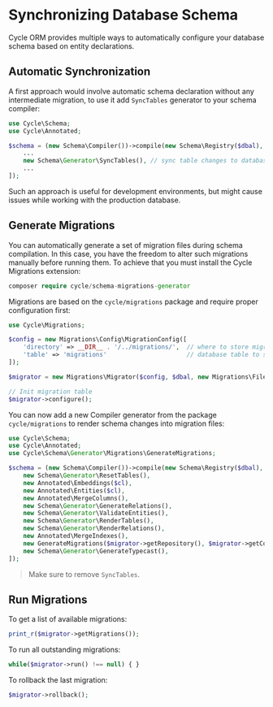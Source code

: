 # Synchronizing Database Schema

Cycle ORM provides multiple ways to automatically configure your database schema based on entity declarations.

## Automatic Synchronization

A first approach would involve automatic schema declaration without any intermediate migration, to use it
add `SyncTables` generator to your schema compiler:

```php
use Cycle\Schema;
use Cycle\Annotated;

$schema = (new Schema\Compiler())->compile(new Schema\Registry($dbal), [
    ...
    new Schema\Generator\SyncTables(), // sync table changes to database
    ...
]);
```

Such an approach is useful for development environments, but might cause issues while working with the production
database.

## Generate Migrations

You can automatically generate a set of migration files during schema compilation. In this case, you have the freedom to
alter such migrations manually before running them. To achieve that you must install the Cycle Migrations extension:

```php
composer require cycle/schema-migrations-generator
```

Migrations are based on the `cycle/migrations` package and require proper configuration first:

```php
use Cycle\Migrations;

$config = new Migrations\Config\MigrationConfig([
    'directory' => __DIR__ . '/../migrations/',  // where to store migrations
    'table' => 'migrations'                      // database table to store migration status
]);

$migrator = new Migrations\Migrator($config, $dbal, new Migrations\FileRepository($config));

// Init migration table
$migrator->configure();
```

You can now add a new Compiler generator from the package `cycle/migrations` to render schema changes into migration
files:

```php
use Cycle\Schema;
use Cycle\Annotated;
use Cycle\Schema\Generator\Migrations\GenerateMigrations;

$schema = (new Schema\Compiler())->compile(new Schema\Registry($dbal), [
    new Schema\Generator\ResetTables(),                                    // re-declared table schemas (remove columns)
    new Annotated\Embeddings($cl),                                         // register embeddable entities
    new Annotated\Entities($cl),                                           // register annotated entities
    new Annotated\MergeColumns(),                                          // add @Table column declarations
    new Schema\Generator\GenerateRelations(),                              // generate entity relations
    new Schema\Generator\ValidateEntities(),                               // make sure all entity schemas are correct
    new Schema\Generator\RenderTables(),                                   // declare table schemas
    new Schema\Generator\RenderRelations(),                                // declare relation keys and indexes
    new Annotated\MergeIndexes(),                                          // add @Table column declarations
    new GenerateMigrations($migrator->getRepository(), $migrator->getConfig()),  // generate migrations
    new Schema\Generator\GenerateTypecast(),                               // typecast non-string columns
]);
```

> Make sure to remove `SyncTables`.

## Run Migrations

To get a list of available migrations:

```php
print_r($migrator->getMigrations());
```

To run all outstanding migrations:

```php
while($migrator->run() !== null) { }
```

To rollback the last migration:

```php
$migrator->rollback();
```
